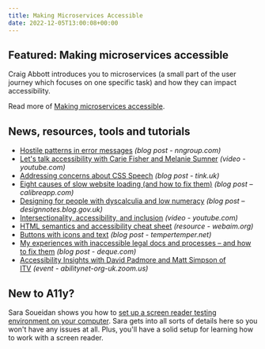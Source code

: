 ```yaml
---
title: Making Microservices Accessible
date: 2022-12-05T13:00:08+00:00
---
```


## Featured: Making microservices accessible

Craig Abbott introduces you to microservices (a small part of the user journey which focuses on one specific task) and how they can impact accessibility.

Read more of [Making microservices accessible](https://www.craigabbott.co.uk/blog/making-microservices-accessible).

## News, resources, tools and tutorials

- [Hostile patterns in error messages](https://www.nngroup.com/articles/hostile-error-messages/) *(blog post - nngroup.com)*
- [Let's talk accessibility with Carie Fisher and Melanie Sumner](https://www.youtube.com/watch?v=xvGDgDRWl_E) *(video - youtube.com)*
- [Addressing concerns about CSS Speech](https://tink.uk/addressing-concerns-about-css-speech/) *(blog post - tink.uk)*
- [Eight causes of slow website loading (and how to fix them)](https://calibreapp.com/blog/causes-of-slow-websites) *(blog post – calibreapp.com)*
- [Designing for people with dyscalculia and low numeracy](https://designnotes.blog.gov.uk/2022/11/28/designing-for-people-with-dyscalculia-and-low-numeracy/) *(blog post – designnotes.blog.gov.uk)*
- [Intersectionality, accessibility, and inclusion](https://www.youtube.com/watch?v=GW_u-WXAAoA) *(video - youtube.com)*
- [HTML semantics and accessibility cheat sheet](https://webaim.org/resources/htmlcheatsheet/) *(resource - webaim.org)*
- [Buttons with icons and text](https://www.tempertemper.net/blog/buttons-with-icons-and-text) *(blog post - tempertemper.net)*
- [My experiences with inaccessible legal docs and processes – and how to fix them](https://www.deque.com/blog/inaccessible-legal-docs-esign-processes/) *(blog post - deque.com)*
- [Accessibility Insights with David Padmore and Matt Simpson of ITV](https://abilitynet-org-uk.zoom.us/webinar/register/4916693669526/WN_P1ZDQ26qQHqW3r6tsByypA) *(event - abilitynet-org-uk.zoom.us)*

## New to A11y?

Sara Soueidan shows you how to [set up a screen reader testing environment on your computer](https://www.sarasoueidan.com/blog/testing-environment-setup/). Sara gets into all sorts of details here so you won't have any issues at all. Plus, you'll have a solid setup for learning how to work with a screen reader.
